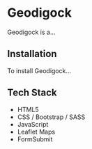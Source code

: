 ﻿# Geodigock #
 Geodigock is a...
 
 ## Installation ##
 To install Geodigock...
 
 ## Tech Stack ## 
 - HTML5
 - CSS / Bootstrap / SASS
 - JavaScript
 - Leaflet Maps
 - FormSubmit
